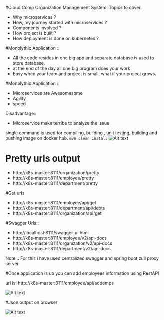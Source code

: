 #Cloud Comp Organization Management System.
Topics to cover.
- Why microservices ?
- How, my journey started with microservices ?
- Components involved ?
- How project is built ?
- How deployment is done on kubernetes ?



#Monolythic Application ::
- All the code resides in one big app and separate database is used to store database. 
- at the end of the day all one big program does your work
- Easy when your team and project is small, what if your project grows.

#Monolythic Application ::
- Microservices are Awesomesome
- Agility
- speed

Disadvantage:: 
- Microservice make terribe to analyze the issue 

single command is used for compiling, building , unit testing, building and pushing image on docker hub.
```mvn clean install```
![Alt text](.info/images/mvn-allinone.PNG?raw=true "Json-op")
 

# Pretty urls output
- http://k8s-master:8111/organization/pretty
- http://k8s-master:8111/employee/pretty
- http://k8s-master:8111/department/pretty


#Get urls
- http://k8s-master:8111/employee/api/get
- http://k8s-master:8111/department/api/depts
- http://k8s-master:8111/organization/api/get

#Swagger Urls::
- http://localhost:8111/swagger-ui.html
- http://k8s-master:8111/employee/v2/api-docs
- http://k8s-master:8111/organization/v2/api-docs
- http://k8s-master:8111/department/v2/api-docs

Note :: For this i have used centralized swagger and spring boot zull proxy server 

#Once application is up you can add employees information using RestAPI  

url is: http://k8s-master:8111/employee/api/addemps

![Alt text](.info/images/adsemps.PNG?raw=true "Postman utility for POST method")

#Json output on browser


![Alt text](.info/images/json_op_pretty.PNG?raw=true "Json-op")